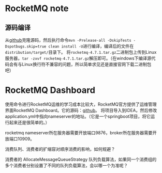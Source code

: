 # RocketMQ note

## 源码编译

从[github](https://github.com/apache/rocketmq)克隆源码，然后执行命令`mvn -Prelease-all -DskipTests -Dspotbugs.skip=true clean install -U`进行编译，编译后的文件在`distribution/target/`目录下。
将`rocketmq-4.7.1.tar.gz`二进制包上传到Linux服务器，`tar -zxvf rocketmq-4.7.1.tar.gz`解压即可。（在windows下编译源代码会有与Linux换行符不兼容的问题，所以简单求见还是直接官网下载二进制包吧）

# RocketMQ Dashboard

使用命令进行RocketMQ运维的学习成本比较大，RocketMQ官方提供了运维管理界面RocketMQ Dashboard。它的源码：[github](https://github.com/apache/rocketmq-dashboard)。
将项目导入到IDEA，然后修改application.yml中指向nameserver的地址。（它是一个springboot项目，将它运行起来还是很简单的。）

rocketmq nameserver所在服务器需要开放端口9876，broker所在服务器需要开放端口10909。

消费队列、消费者的扩缩容对顺序消费的影响，如何规避？

消费者的 AllocateMessageQueueStrategy 队列负载算法，如果同一个消费组的多个消费者分别设置了不同的队列负载算法，会以哪一个为准呢？








